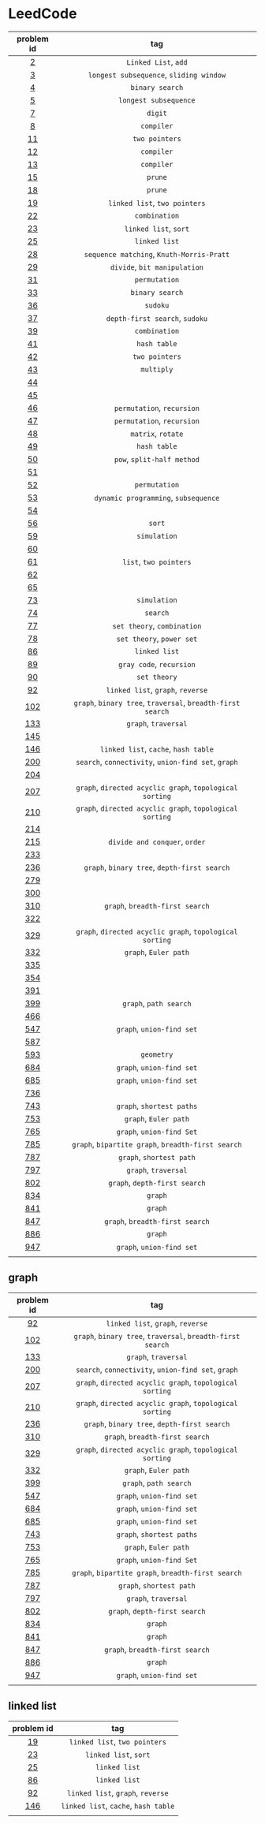 # LeedCode
| problem id | tag |
| :---: | :---: |
| [2](2.md) | ```Linked List```, ```add``` |
| [3](3.md) | ```longest subsequence```, ```sliding window``` |
| [4](4.md) | ```binary search``` |
| [5](5.md) | ```longest subsequence``` |
| [7](7.md) | ```digit``` |
| [8](8.md) | ```compiler``` |
| [11](11.md) | ```two pointers``` |
| [12](12.md) | ```compiler``` |
| [13](13.md) | ```compiler``` |
| [15](15.md) | ```prune``` |
| [18](18.md) | ```prune``` |
| [19](19.md) | ```linked list```, ```two pointers``` |
| [22](22.md) | ```combination``` |
| [23](23.md) | ```linked list```, ```sort``` |
| [25](25.md) | ```linked list``` |
| [28](28.md) | ```sequence matching```, ```Knuth-Morris-Pratt``` |
| [29](29.md) | ```divide```, ```bit manipulation``` |
| [31](31.md) | ```permutation``` |
| [33](33.md) | ```binary search``` |
| [36](36.md) | ```sudoku``` |
| [37](37.md) | ```depth-first search```, ```sudoku``` |
| [39](39.md) | ```combination``` |
| [41](41.md) | ```hash table``` |
| [42](42.md) | ```two pointers``` |
| [43](43.md) | ```multiply``` |
| [44](44.md) |  |
| [45](45.md) |  |
| [46](46.md) | ```permutation```, ```recursion``` |
| [47](47.md) | ```permutation```, ```recursion``` |
| [48](48.md) | ```matrix```, ```rotate``` |
| [49](49.md) | ```hash table``` |
| [50](50.md) | ```pow```, ```split-half method``` |
| [51](51.md) |  |
| [52](52.md) | ```permutation``` |
| [53](53.md) | ```dynamic programming```, ```subsequence``` |
| [54](54.md) |  |
| [56](56.md) | ```sort``` |
| [59](59.md) | ```simulation``` |
| [60](60.md) |  |
| [61](61.md) | ```list```, ```two pointers``` |
| [62](62.md) |  |
| [65](65.md) |  |
| [73](73.md) | ```simulation``` |
| [74](74.md) | ```search``` |
| [77](77.md) | ```set theory```, ```combination``` |
| [78](78.md) | ```set theory```, ```power set``` |
| [86](86.md) | ```linked list``` |
| [89](89.md) | ```gray code```, ```recursion``` |
| [90](90.md) | ```set theory``` |
| [92](92.md) | ```linked list```, ```graph```, ```reverse``` |
| [102](102.md) | ```graph```, ```binary tree```, ```traversal```, ```breadth-first search``` |
| [133](133.md) | ```graph```, ```traversal``` |
| [145](145.md) |  |
| [146](146.md) | ```linked list```, ```cache```, ```hash table``` |
| [200](200.md) | ```search```, ```connectivity```, ```union-find set```, ```graph``` |
| [204](204.md) |  |
| [207](207.md) | ```graph```, ```directed acyclic graph```, ```topological sorting``` |
| [210](210.md) | ```graph```, ```directed acyclic graph```, ```topological sorting``` |
| [214](214.md) |  |
| [215](215.md) | ```divide and conquer```, ```order``` |
| [233](233.md) |  |
| [236](236.md) | ```graph```, ```binary tree```, ```depth-first search``` |
| [279](279.md) |  |
| [300](300.md) |  |
| [310](310.md) | ```graph```, ```breadth-first search``` |
| [322](322.md) |  |
| [329](329.md) | ```graph```, ```directed acyclic graph```, ```topological sorting``` |
| [332](332.md) | ```graph```, ```Euler path``` |
| [335](335.md) |  |
| [354](354.md) |  |
| [391](391.md) |  |
| [399](399.md) | ```graph```, ```path search``` |
| [466](466.md) |  |
| [547](547.md) | ```graph```, ```union-find set``` |
| [587](587.md) |  |
| [593](593.md) | ```geometry``` |
| [684](684.md) | ```graph```, ```union-find set``` |
| [685](685.md) | ```graph```, ```union-find set``` |
| [736](736.md) |  |
| [743](743.md) | ```graph```, ```shortest paths``` |
| [753](753.md) | ```graph```, ```Euler path``` |
| [765](765.md) | ```graph```, ```union-find Set``` |
| [785](785.md) | ```graph```, ```bipartite graph```, ```breadth-first search``` |
| [787](787.md) | ```graph```, ```shortest path``` |
| [797](797.md) | ```graph```, ```traversal``` |
| [802](802.md) | ```graph```, ```depth-first search``` |
| [834](834.md) | ```graph``` |
| [841](841.md) | ```graph``` |
| [847](847.md) | ```graph```, ```breadth-first search``` |
| [886](886.md) | ```graph``` |
| [947](947.md) | ```graph```, ```union-find set``` |
|||

## graph
| problem id | tag |
| :---: | :---: |
| [92](92.md) | ```linked list```, ```graph```, ```reverse``` |
| [102](102.md) | ```graph```, ```binary tree```, ```traversal```, ```breadth-first search``` |
| [133](133.md) | ```graph```, ```traversal``` |
| [200](200.md) | ```search```, ```connectivity```, ```union-find set```, ```graph``` |
| [207](207.md) | ```graph```, ```directed acyclic graph```, ```topological sorting``` |
| [210](210.md) | ```graph```, ```directed acyclic graph```, ```topological sorting``` |
| [236](236.md) | ```graph```, ```binary tree```, ```depth-first search``` |
| [310](310.md) | ```graph```, ```breadth-first search``` |
| [329](329.md) | ```graph```, ```directed acyclic graph```, ```topological sorting``` |
| [332](332.md) | ```graph```, ```Euler path``` |
| [399](399.md) | ```graph```, ```path search``` |
| [547](547.md) | ```graph```, ```union-find set``` |
| [684](684.md) | ```graph```, ```union-find set``` |
| [685](685.md) | ```graph```, ```union-find set``` |
| [743](743.md) | ```graph```, ```shortest paths``` |
| [753](753.md) | ```graph```, ```Euler path``` |
| [765](765.md) | ```graph```, ```union-find Set``` |
| [785](785.md) | ```graph```, ```bipartite graph```, ```breadth-first search``` |
| [787](787.md) | ```graph```, ```shortest path``` |
| [797](797.md) | ```graph```, ```traversal``` |
| [802](802.md) | ```graph```, ```depth-first search``` |
| [834](834.md) | ```graph``` |
| [841](841.md) | ```graph``` |
| [847](847.md) | ```graph```, ```breadth-first search``` |
| [886](886.md) | ```graph``` |
| [947](947.md) | ```graph```, ```union-find set``` |
|||

## linked list
| problem id | tag |
| :---: | :---: |
| [19](19.md) | ```linked list```, ```two pointers``` |
| [23](23.md) | ```linked list```, ```sort``` |
| [25](25.md) | ```linked list``` |
| [86](86.md) | ```linked list``` |
| [92](92.md) | ```linked list```, ```graph```, ```reverse``` |
| [146](146.md) | ```linked list```, ```cache```, ```hash table``` |
|||

